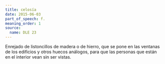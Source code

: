 ```yaml
---
title: celosía
date: 2015-06-03
part_of_speech: f.
meaning_order: 1
source:
  name: DLE 23
---
```


Enrejado de listoncillos de madera o de hierro, que se pone en las ventanas de los edificios y otros huecos análogos, para que las personas que están en el interior vean sin ser vistas.
